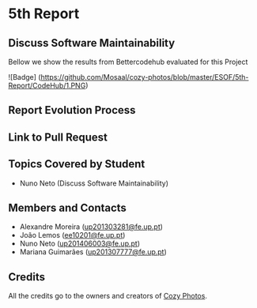 # 5th Report

## Discuss Software Maintainability

Bellow we show the results from Bettercodehub evaluated for this Project

![Badge] (https://github.com/Mosaal/cozy-photos/blob/master/ESOF/5th-Report/CodeHub/1.PNG)

## Report Evolution Process

## Link to Pull Request

## Topics Covered by Student
- Nuno Neto (Discuss Software Maintainability)

## Members and Contacts
- Alexandre Moreira (up201303281@fe.up.pt)
- João Lemos (ee10201@fe.up.pt)
- Nuno Neto (up201406003@fe.up.pt)
- Mariana Guimarães (up201307777@fe.up.pt)

## Credits
All the credits go to the owners and creators of [Cozy Photos](https://github.com/cozy/cozy-photos).
